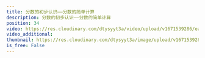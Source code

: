 ```yaml
---
title: 分数的初步认识——分数的简单计算
description: 分数的初步认识——分数的简单计算
position: 34
video: https://res.cloudinary.com/dtysyyt3a/video/upload/v1671539286/easymath/3年级上/08单元分数的初步认识/dqh83wwyn6ouiwitlxlb.mp4
video_additional: 
thumbnail: https://res.cloudinary.com/dtysyyt3a/image/upload/v1671539288/easymath/3年级上/08单元分数的初步认识/wijv2l7dmhf0iorauihf.png
is_free: False
---
```

